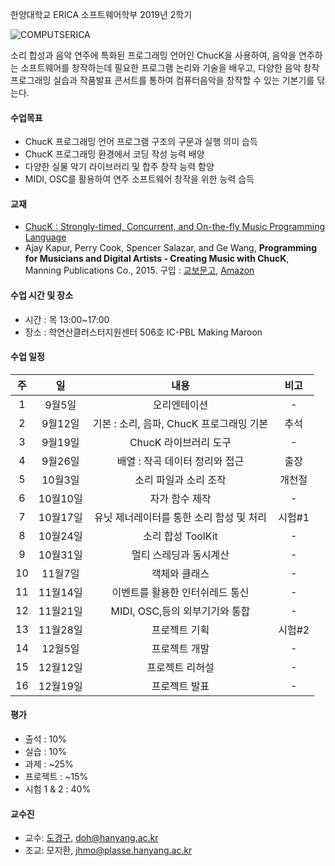 한양대학교 ERICA 소프트웨어학부 2019년 2학기 

![COMPUTSERICA](https://i.imgur.com/GS9NtxY.png)

소리 합성과 음악 연주에 특화된 프로그래밍 언어인 ChucK을 사용하여, 음악을 연주하는 소프트웨어를 창작하는데 필요한 프로그램 논리와 기술을 배우고, 
다양한 음악 창작 프로그래밍 실습과 작품발표 콘서트를 통하여 컴퓨터음악을 창작할 수 있는 기본기를 닦는다. 

#### 수업목표
- ChucK 프로그래밍 언어 프로그램 구조의 구문과 실행 의미 습득
- ChucK 프로그래밍 환경에서 코딩 작성 능력 배양
- 다양한 실물 악기 라이브러리 및 합주 창작 능력 함양
- MIDI, OSC를 활용하여 연주 소프트웨어 창작을 위한 능력 습득

#### 교재
- [ChucK : Strongly-timed, Concurrent, and On-the-fly Music Programming Language](https://chuck.cs.princeton.edu/)
- Ajay Kapur, Perry Cook, Spencer Salazar, and Ge Wang, **Programming for Musicians and Digital Artists - Creating Music with ChucK**, Manning Publications Co., 2015. 구입 : [교보문고](http://www.kyobobook.co.kr/product/detailViewEng.laf?ejkGb=BNT&mallGb=ENG&barcode=9781617291708&orderClick=LAG&Kc=), [Amazon](https://www.amazon.com/Programming-Musicians-Digital-Artists-Creating/dp/1617291706/)

#### 수업 시간 및 장소
- 시간 : 목 13:00~17:00 
- 장소 : 학연산클러스터지원센터 506호 IC-PBL Making Maroon

#### 수업 일정
| 주 | 일 | 내용 | 비고 |
|:----:|:-----:|:-----:|:-----:|
|  1  | 9월5일 | 오리엔테이션 | - |
|  2  | 9월12일 | 기본 : 소리, 음파, ChucK 프로그래밍 기본 | 추석 |
|  3  | 9월19일 | ChucK 라이브러리 도구 | - |
|  4  | 9월26일 | 배열 : 작곡 데이터 정리와 접근 | 출장 |
|  5  | 10월3일 | 소리 파일과 소리 조작 | 개천절 |
|  6  | 10월10일 | 자가 함수 제작 | - |
|  7  | 10월17일 | 유닛 제너레이터를 통한 소리 함성 및 처리 | 시험#1 |
|  8  | 10월24일 | 소리 합성 ToolKit | - |
|  9  | 10월31일 | 멀티 스레딩과 동시계산 | - |
|  10 | 11월7일 | 객체와 클래스 | - |
|  11 | 11월14일 | 이벤트를 활용한 인터쉬레드 통신 | - |
|  12 | 11월21일 | MIDI, OSC,등의 외부기기와 통합 | - |
|  13 | 11월28일 | 프로젝트 기획 | 시험#2  |
|  14 | 12월5일 | 프로젝트 개발 | - |
|  15 | 12월12일 | 프로젝트 리허설 | - |
|  16 | 12월19일 | 프로젝트 발표 | - |


#### 평가
- 출석 : 10%
- 실습 : 10%
- 과제 : ~25%
- 프로젝트 : ~15%
- 시험 1 & 2 : 40%

#### 교수진
- 교수: [도경구](http://softopians.github.io/doggzone), doh@hanyang.ac.kr
- 조교: 모지환, jhmo@plasse.hanyang.ac.kr

